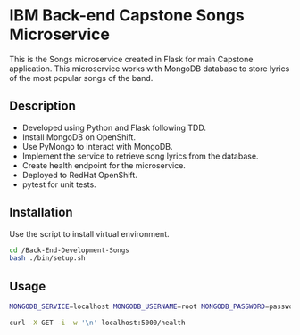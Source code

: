 # IBM Back-end Capstone Songs Microservice

This is the Songs microservice created in Flask for main Capstone application. This microservice works with MongoDB database to store lyrics of the most popular songs of the band.

## Description

- Developed using Python and Flask following TDD.
- Install MongoDB on OpenShift.
- Use PyMongo to interact with MongoDB.
- Implement the service to retrieve song lyrics from the database.
- Create health endpoint for the microservice.
- Deployed to RedHat OpenShift.
- pytest for unit tests.

## Installation

Use the script to install virtual environment.
```bash
cd /Back-End-Development-Songs
bash ./bin/setup.sh
```

## Usage
```bash
MONGODB_SERVICE=localhost MONGODB_USERNAME=root MONGODB_PASSWORD=password flask run --reload --debugger

curl -X GET -i -w '\n' localhost:5000/health
```
